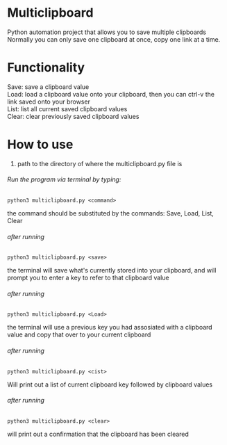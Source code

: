 # Multiclipboard

Python automation project that allows you to save multiple clipboards<br>
Normally you can only save one clipboard at once, copy one link at a time.

# Functionality

Save: save a clipboard value <br>
Load: load a clipboard value onto your clipboard, then you can ctrl-v the link saved onto your browser <br>
List: list all current saved clipboard values <br>
Clear: clear previously saved clipboard values <br>

# How to use

1. path to the directory of where the multiclipboard.py file is <br>

###### Run the program via terminal by typing:

```
python3 multiclipboard.py <command>
```

the command should be substituted by the commands: Save, Load, List, Clear

###### after running

```
python3 multiclipboard.py <save>
```

the terminal will save what's currently stored into your clipboard, and will prompt you to enter a key to refer to that clipboard value

###### after running

```
python3 multiclipboard.py <Load>
```

the terminal will use a previous key you had assosiated with a clipboard value and copy that over to your current clipboard

###### after running

```
python3 multiclipboard.py <cist>
```

Will print out a list of current clipboard key followed by clipboard values

###### after running

```
python3 multiclipboard.py <clear>
```

will print out a confirmation that the clipboard has been cleared
